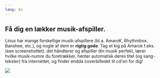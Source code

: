 ```yaml
---
lang: da
---
```





<h2>Få dig en lækker musik-afspiller.</h2>

Linux har mange forskellige musik-afspillere (bl.a. AmaroK, Rhythmbox, Banshee, etc.), og nogle af dem er <b>rigtig gode</b>. Tag et kig på Amarok f.eks. (see screenshottet): det håndterer og afspiller din musik perfekt, lærer hvilke musik-numre du foretrækker, henter automatisk deres titel (og sang-tekster) fra internettet, og finder endda coverbilledet til cd'en for dig!

<img src="Images/amarok.png" />




